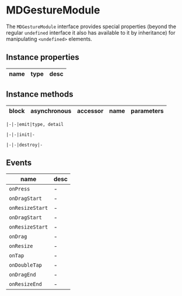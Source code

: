 # MDGestureModule
The `MDGestureModule` interface provides special properties (beyond the regular `undefined` interface it also has available to it by inheritance) for manipulating `<undefined>` elements.

## Instance properties

name|type|desc
---|---|---

## Instance methods

block|asynchronous|accessor|name|parameters
---|---|---|---|---

    |-|-|emit|type, detail

    |-|-|init|-

    |-|-|destroy|-

## Events

name|desc
---|---
`onPress`|-
`onDragStart`|-
`onResizeStart`|-
`onDragStart`|-
`onResizeStart`|-
`onDrag`|-
`onResize`|-
`onTap`|-
`onDoubleTap`|-
`onDragEnd`|-
`onResizeEnd`|-
